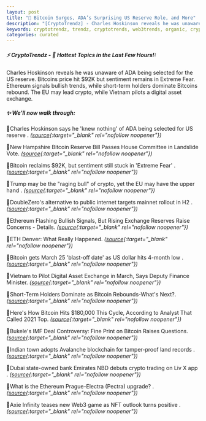 ```yaml
---
layout: post
title: "🌇 Bitcoin Surges, ADA’s Surprising US Reserve Role, and More"
description: "[CryptoTrendz] - Charles Hoskinson reveals he was unaware of ADA being selected for the US reserve. Bitcoins price hit $92K but sentiment remains in Extreme Fear. Ethereum signals bullish trends, while short-term holders dominate Bitcoins rebound. The EU may lead crypto, while Vietnam pilots a digital asset exchange."
keywords: cryptotrendz, trendz, cryptotrends, web3trends, organic, crypto, trading, NFT, Avalanche, Analyst, Web3, Bitcoin, Digital, Ethereum, USDT
categories: curated
---
```


##### ⚡ CryptoTrendz - 📌 *Hottest Topics in the Last Few Hours!:*

Charles Hoskinson reveals he was unaware of ADA being selected for the US reserve. Bitcoins price hit $92K but sentiment remains in Extreme Fear. Ethereum signals bullish trends, while short-term holders dominate Bitcoins rebound. The EU may lead crypto, while Vietnam pilots a digital asset exchange.

##### ✨ *We’ll now walk through:*


🔹Charles Hoskinson says he 'knew nothing' of ADA being selected for US reserve . *([source](https://s.avyag.com/09nz){:target="_blank" rel="nofollow noopener"})*

🔹New Hampshire Bitcoin Reserve Bill Passes House Committee in Landslide Vote. *([source](https://s.avyag.com/t1vh){:target="_blank" rel="nofollow noopener"})*

🔹Bitcoin reclaims $92K, but sentiment still stuck in 'Extreme Fear' . *([source](https://s.avyag.com/ivo2){:target="_blank" rel="nofollow noopener"})*

🔹Trump may be the &#34;raging bull&#34; of crypto, yet the EU may have the upper hand . *([source](https://s.avyag.com/8hgu){:target="_blank" rel="nofollow noopener"})*

🔹DoubleZero's alternative to public internet targets mainnet rollout in H2 . *([source](https://s.avyag.com/kkda){:target="_blank" rel="nofollow noopener"})*

🔹Ethereum Flashing Bullish Signals, But Rising Exchange Reserves Raise Concerns - Details. *([source](https://s.avyag.com/jxy1){:target="_blank" rel="nofollow noopener"})*

🔹ETH Denver: What Really Happened. *([source](https://s.avyag.com/cee5){:target="_blank" rel="nofollow noopener"})*

🔹Bitcoin gets March 25 'blast-off date' as US dollar hits 4-month low . *([source](https://s.avyag.com/9ps1){:target="_blank" rel="nofollow noopener"})*

🔹Vietnam to Pilot Digital Asset Exchange in March, Says Deputy Finance Minister. *([source](https://s.avyag.com/huwd){:target="_blank" rel="nofollow noopener"})*

🔹Short-Term Holders Dominate as Bitcoin Rebounds-What's Next?. *([source](https://s.avyag.com/1pqb){:target="_blank" rel="nofollow noopener"})*

🔹Here's How Bitcoin Hits $180,000 This Cycle, According to Analyst That Called 2021 Top. *([source](https://s.avyag.com/tgjy){:target="_blank" rel="nofollow noopener"})*

🔹Bukele's IMF Deal Controversy: Fine Print on Bitcoin Raises Questions. *([source](https://s.avyag.com/fna2){:target="_blank" rel="nofollow noopener"})*

🔹Indian town adopts Avalanche blockchain for tamper-proof land records . *([source](https://s.avyag.com/6ia9){:target="_blank" rel="nofollow noopener"})*

🔹Dubai state-owned bank Emirates NBD debuts crypto trading on Liv X app . *([source](https://s.avyag.com/d3rb){:target="_blank" rel="nofollow noopener"})*

🔹What is the Ethereum Prague-Electra (Pectra) upgrade? . *([source](https://s.avyag.com/onhn){:target="_blank" rel="nofollow noopener"})*

🔹Axie Infinity teases new Web3 game as NFT outlook turns positive . *([source](https://s.avyag.com/3fs1){:target="_blank" rel="nofollow noopener"})*
